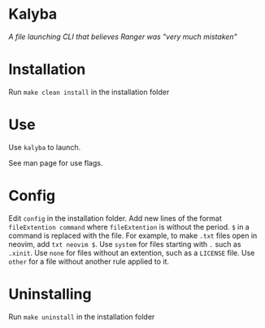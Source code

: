 # Kalyba

*A file launching CLI that believes Ranger was "very much mistaken"*

# Installation

Run `make clean install` in the installation folder

# Use

Use `kalyba` to launch. 

See man page for use flags.

# Config

Edit `config` in the installation folder. Add new lines of the format `fileExtention command` where `fileExtention` is without the period. `$` in a command is replaced with the file. For example, to make `.txt` files open in neovim, add `txt neovim $`. Use `system` for files starting with `.` such as `.xinit`. Use `none` for files without an extention, such as a `LICENSE` file. Use `other` for a file without another rule applied to it. 

# Uninstalling

Run `make uninstall` in the installation folder
